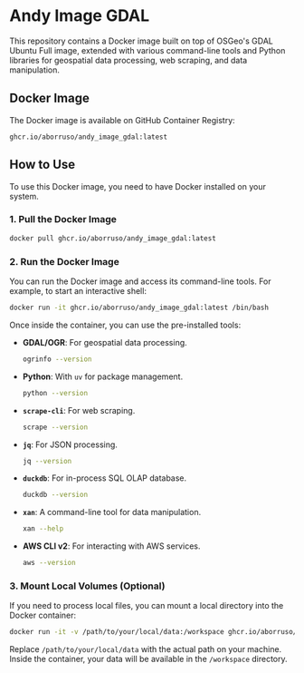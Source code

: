 # Andy Image GDAL

This repository contains a Docker image built on top of OSGeo's GDAL Ubuntu Full image, extended with various command-line tools and Python libraries for geospatial data processing, web scraping, and data manipulation.

## Docker Image

The Docker image is available on GitHub Container Registry:

`ghcr.io/aborruso/andy_image_gdal:latest`

## How to Use

To use this Docker image, you need to have Docker installed on your system.

### 1. Pull the Docker Image

```bash
docker pull ghcr.io/aborruso/andy_image_gdal:latest
```

### 2. Run the Docker Image

You can run the Docker image and access its command-line tools. For example, to start an interactive shell:

```bash
docker run -it ghcr.io/aborruso/andy_image_gdal:latest /bin/bash
```

Once inside the container, you can use the pre-installed tools:

* **GDAL/OGR**: For geospatial data processing.

    ```bash
    ogrinfo --version
    ```

* **Python**: With `uv` for package management.

    ```bash
    python --version
    ```

* **`scrape-cli`**: For web scraping.

    ```bash
    scrape --version
    ```

* **`jq`**: For JSON processing.

    ```bash
    jq --version
    ```

* **`duckdb`**: For in-process SQL OLAP database.

    ```bash
    duckdb --version
    ```

* **`xan`**: A command-line tool for data manipulation.

    ```bash
    xan --help
    ```

* **AWS CLI v2**: For interacting with AWS services.

    ```bash
    aws --version
    ```

### 3. Mount Local Volumes (Optional)

If you need to process local files, you can mount a local directory into the Docker container:

```bash
docker run -it -v /path/to/your/local/data:/workspace ghcr.io/aborruso/andy_image_gdal:latest /bin/bash
```

Replace `/path/to/your/local/data` with the actual path on your machine. Inside the container, your data will be available in the `/workspace` directory.

